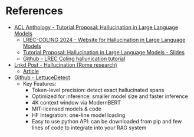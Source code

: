 # References

- [ACL Anthology - Tutorial Proposal: Hallucination in Large Language Models](https://aclanthology.org/2024.lrec-tutorials.11.pdf)
  - [LREC-COLING 2024 - Website for Hallucination in Large Language Models](https://vr25.github.io/lrec-coling-hallucination-tutorial/)
  - [Tutorial Proposal: Hallucination in Large Language Models - Slides](https://vr25.github.io/lrec-coling-hallucination-tutorial/slides/25%20Hallucinations%20in%20Large%20Language%20Models.pdf)
  - [Github - LREC Coling hallunication tutorial](https://github.com/vr25/lrec-coling-hallucination-tutorial)
- [Lnkd Post - Hallucination (Rome research)](https://www.linkedin.com/posts/gregoire-martinon_comment-%C3%A9valuer-les-hallucinations-des-activity-7288458066906284032-Xnsa?utm_source=share&utm_medium=member_desktop)
   - [Article](https://arxiv.org/abs/2411.19655)
- [Github - LettuceDetect](https://github.com/KRLabsOrg/LettuceDetect)
  - Key Features:
    - Token-level precision: detect exact hallucinated spans
    - Optimized for inference: smaller model size and faster inference
    - 4K context window via ModernBERT
    - MIT-licensed models & code
    - HF Integration: one-line model loading
    - Easy to use python API: can be downloaded from pip and few lines of code to integrate into your RAG system
